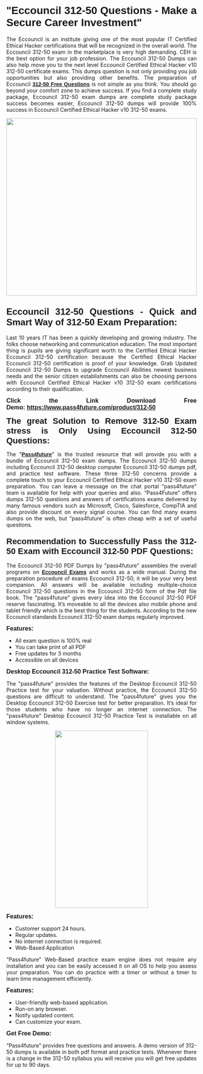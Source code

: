 
<h1 style="text-align: justify;"><span style="font-family:Tahoma,Geneva,sans-serif;"><strong>"Eccouncil 312-50 Questions - Make a Secure Career Investment"</strong></span></h1>

<p style="text-align: justify;">The Eccouncil is an institute giving one of the most popular IT Certified Ethical Hacker certifications that will be recognized in the overall world. The Eccouncil 312-50 exam in the marketplace is very high demanding. CEH is the best option for your job profession. The Eccouncil 312-50 Dumps can also help move you to the next level Eccouncil Certified Ethical Hacker v10 312-50 certificate exams. This dumps question is not only providing you job opportunities but also providing other benefits. The preparation of Eccouncil <span style="font-family:Tahoma,Geneva,sans-serif;"><strong><a href="https://www.pass4future.com/questions/eccouncil/312-50">312-50 Free Questions</a></strong></span> is not simple as you think. You should go beyond your comfort zone to achieve success. If you find a complete study package, Eccouncil 312-50 exam dumps are complete study package success becomes easier, Eccouncil 312-50 dumps will provide 100% success in Eccouncil Certified Ethical Hacker v10 312-50 exams.</p>

<p style="text-align: justify;"><a href="https://www.pass4future.com/product/312-50"><img alt="" src="https://lh3.googleusercontent.com/pw/AM-JKLVhEO4I138wJzOepD3laGU-R1M7eT-OTYdow6pCESip26lSeaxxzS9BVWUKuzj1e3L_MoxCfVgBEvV8ODwl1LGzlZbt6HJm3NXXplPwnYiBfuYM_eQCcVVRMaAwHdsl3AhHOZS-up7mzwmd4i4EpEGq=w1112-h625-no?authuser=0" style="width: 100%; height: 470px;" /></a></p>

<h2 style="text-align: justify;"><span style="font-size:24px;"><strong><span style="font-family:Tahoma,Geneva,sans-serif;">Eccouncil 312-50 Questions - Quick and Smart Way of 312-50 Exam Preparation:</span></strong></span></h2>

<p style="text-align: justify;">Last 10 years IT has been a quickly developing and growing industry. The folks choose networking and communication education. The most important thing is pupils are giving significant worth to the Certified Ethical Hacker Eccouncil 312-50 certification because the Certified Ethical Hacker Eccouncil 312-50 certification is proof of your knowledge. Grab Updated Eccouncil 312-50 Dumps to upgrade Eccouncil Abilities newest business needs and the senior citizen establishments can also be choosing persons with Eccouncil Certified Ethical Hacker v10 312-50 exam certifications according to their qualification.</p>

<p style="text-align: justify;"><strong><span style="font-family:Lucida Sans Unicode,Lucida Grande,sans-serif;"><span style="font-size:16px;">Click the Link Download Free Demo: <a href="https://www.pass4future.com/product/312-50">https://www.pass4future.com/product/312-50</a></span></span></strong></p>

<p style="text-align: justify;"><strong><span style="font-size:22px;"><span style="font-family:Tahoma,Geneva,sans-serif;">The great Solution to Remove 312-50 Exam stress is Only Using Eccouncil 312-50 Questions:</span></span></strong></p>

<p style="text-align: justify;">The "<span style="font-family:Lucida Sans Unicode,Lucida Grande,sans-serif;"><a href="https://www.pass4future.com/"><strong>Pass4future</strong></a></span>" is the trusted resource that will provide you with a bundle of Eccouncil 312-50 exam dumps. The Eccouncil 312-50 dumps including Eccouncil 312-50 desktop computer Eccouncil 312-50 dumps pdf, and practice test software. These three 312-50 concerns provide a complete touch to your Eccouncil Certified Ethical Hacker v10 312-50 exam preparation. You can leave a message on the chat portal "pass4future" team is available for help with your queries and also. “Pass4Future” offers dumps 312-50 questions and answers of certifications exams delivered by many famous vendors such as Microsoft, Cisco, Salesforce, CompTIA and also provide discount on every signal course. You can find many exams dumps on the web, but “pass4future” is often cheap with a set of useful questions.</p>

<h3 style="text-align: justify;"><span style="font-size:22px;"><strong><span style="font-family:Tahoma,Geneva,sans-serif;">Recommendation to Successfully Pass the 312-50 Exam with Eccouncil 312-50 PDF Questions:</span></strong></span></h3>

<p style="text-align: justify;">The Eccouncil 312-50 PDF Dumps by "pass4future" assembles the overall programs on <span style="font-family:Lucida Sans Unicode,Lucida Grande,sans-serif;"><strong><a href="https://www.pass4future.com/eccouncil">Eccouncil Exams</a></strong></span> and works as a wide manual. During the preparation procedure of exams Eccouncil 312-50, it will be your very best companion. All answers will be available including multiple-choice Eccouncil 312-50 questions in the Eccouncil 312-50 form of the Pdf file book. The "pass4future" gives every idea into the Eccouncil 312-50 PDF reserve fascinating. It’s moveable to all the devices also mobile phone and tablet friendly which is the best thing for the students. According to the new Eccouncil standards Eccouncil 312-50 exam dumps regularly improved.</p>

<p style="text-align: justify;"><span style="font-family:Lucida Sans Unicode,Lucida Grande,sans-serif;"><span style="font-size:16px;"><strong>Features:</strong></span></span></p>

<ul>
	<li style="text-align: justify;">All exam question is 100% real</li>
	<li style="text-align: justify;">You can take print of all PDF</li>
	<li style="text-align: justify;">Free updates for 3 months </li>
	<li style="text-align: justify;">Accessible on all devices</li>
</ul>

<p style="text-align: justify;"><span style="font-family:Tahoma,Geneva,sans-serif;"><span style="font-size:16px;"><strong>Desktop Eccouncil 312-50 Practice Test Software:</strong></span></span></p>

<p style="text-align: justify;">The "pass4future" provides the features of the Desktop Eccouncil 312-50 Practice test for your valuation. Without practice, the Eccouncil 312-50 questions are difficult to understand. The "pass4future" gives you the Desktop Eccouncil 312-50 Exercise test for better preparation. It’s ideal for those students who have no longer an internet connection. The "pass4future" Desktop Eccouncil 312-50 Practice Test is installable on all window systems.</p>

<p style="text-align: center;"><a href="https://www.pass4future.com/product/312-50"><img alt="" src="https://lh3.googleusercontent.com/pw/AM-JKLV3yUm3jiqqIo1xIsj1VJ_UeysYexQY-pRYO0rIFl3vg11QZioN-gzffpw2AfKqFynWuvoXOreWrWS0swpr4xmOSWfwII2jvatteuqrfxiWGFBSHPiZUCoi33jqeymK5dmu-0enyX6tayRCAMHw05jv=s625-no?authuser=0" style="width: 70%; height: 470px;" /></a></p>

<p style="text-align: justify;"><span style="font-size:16px;"><span style="font-family:Lucida Sans Unicode,Lucida Grande,sans-serif;"><strong>Features:</strong></span></span></p>

<ul>
	<li style="text-align: justify;">Customer support 24 hours. </li>
	<li style="text-align: justify;">Regular updates. </li>
	<li style="text-align: justify;">No internet connection is required.</li>
	<li style="text-align: justify;">Web-Based Application</li>
</ul>

<p style="text-align: justify;">“Pass4future” Web-Based practice exam engine does not require any installation and you can be easily accessed it on all OS to help you assess your preparation. You can do practice with a timer or without a timer to learn time management efficiently.</p>

<p style="text-align: justify;"><strong><span style="font-size:16px;"><span style="font-family:Lucida Sans Unicode,Lucida Grande,sans-serif;">Features:</span></span></strong></p>

<ul>
	<li style="text-align: justify;">User-friendly web-based application.</li>
	<li style="text-align: justify;">Run-on any browser. </li>
	<li style="text-align: justify;">Notify updated content.</li>
	<li style="text-align: justify;">Can customize your exam.</li>
</ul>

<p style="text-align: justify;"><span style="font-size:16px;"><span style="font-family:Lucida Sans Unicode,Lucida Grande,sans-serif;"><strong>Get Free Demo:</strong></span></span></p>

<p style="text-align: justify;">“Pass4future” provides free questions and answers. A demo version of 312-50 dumps is available in both pdf format and practice tests. Whenever there is a change in the 312-50 syllabus you will receive you will get free updates for up to 90 days. </p>
